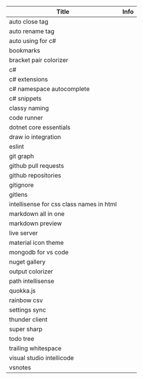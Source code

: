 | Title                                    | Info |
| ---------------------------------------- | ---- |
| auto close tag                           |      |
| auto rename tag                          |      |
| auto using for c#                        |      |
| bookmarks                                |      |
| bracket pair colorizer                   |      |
| c#                                       |      |
| c# extensions                            |      |
| c# namespace autocomplete                |      |
| c# snippets                              |      |
| classy naming                            |      |
| code runner                              |      |
| dotnet core essentials                   |      |
| draw io integration                      |      |
| eslint                                   |      |
| git graph                                |      |
| github pull requests                     |      |
| github repositories                      |      |
| gitignore                                |      |
| gitlens                                  |      |
| intellisense for css class names in html |      |
| markdown all in one                      |      |
| markdown preview                         |      |
| live server                              |      |
| material icon theme                      |      |
| mongodb for vs code                      |      |
| nuget gallery                            |      |
| output colorizer                         |      |
| path intellisense                        |      |
| quokka.js                                |      |
| rainbow csv                              |      |
| settings sync                            |      |
| thunder client                           |      |
| super sharp                              |      |
| todo tree                                |      |
| trailing whitespace                      |      |
| visual studio intellicode                |      |
| vsnotes                                  |      |



